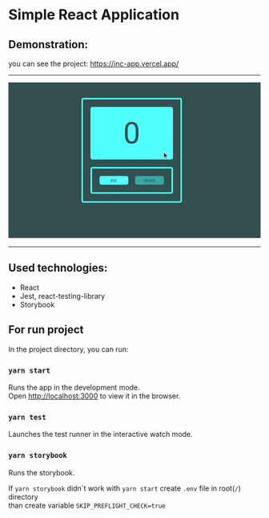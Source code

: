 # Simple React Application

## Demonstration:

you can see the project: https://inc-app.vercel.app/

---

![Inc-app image](https://github.com/x4aekx/inc-app/raw/main/public/inc.gif)

---

## Used technologies:

- React
- Jest, react-testing-library
- Storybook

## For run project

In the project directory, you can run:

### `yarn start`

Runs the app in the development mode.\
Open [http://localhost:3000](http://localhost:3000) to view it in the browser.

### `yarn test`

Launches the test runner in the interactive watch mode.

### `yarn storybook`

Runs the storybook.

If `yarn storybook` didn\`t work with `yarn start` create `.env` file in root(`/`) directory\
than create variable `SKIP_PREFLIGHT_CHECK=true`
